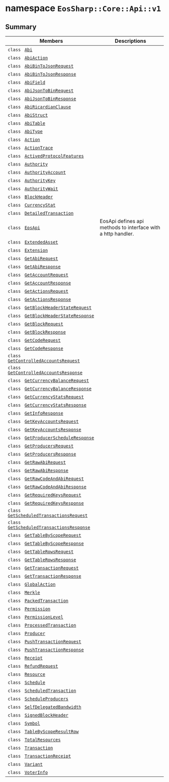 # namespace `EosSharp::Core::Api::v1` 

## Summary

 Members                                | Descriptions                                
----------------------------------------|---------------------------------------------
`class ` [`Abi`](EosSharp--Core--Api--v1--Abi.md) | 
`class ` [`AbiAction`](EosSharp--Core--Api--v1--AbiAction.md) | 
`class ` [`AbiBinToJsonRequest`](EosSharp--Core--Api--v1--AbiBinToJsonRequest.md) | 
`class ` [`AbiBinToJsonResponse`](EosSharp--Core--Api--v1--AbiBinToJsonResponse.md) | 
`class ` [`AbiField`](EosSharp--Core--Api--v1--AbiField.md) | 
`class ` [`AbiJsonToBinRequest`](EosSharp--Core--Api--v1--AbiJsonToBinRequest.md) | 
`class ` [`AbiJsonToBinResponse`](EosSharp--Core--Api--v1--AbiJsonToBinResponse.md) | 
`class ` [`AbiRicardianClause`](EosSharp--Core--Api--v1--AbiRicardianClause.md) | 
`class ` [`AbiStruct`](EosSharp--Core--Api--v1--AbiStruct.md) | 
`class ` [`AbiTable`](EosSharp--Core--Api--v1--AbiTable.md) | 
`class ` [`AbiType`](EosSharp--Core--Api--v1--AbiType.md) | 
`class ` [`Action`](EosSharp--Core--Api--v1--Action.md) | 
`class ` [`ActionTrace`](EosSharp--Core--Api--v1--ActionTrace.md) | 
`class ` [`ActivedProtocolFeatures`](EosSharp--Core--Api--v1--ActivedProtocolFeatures.md) | 
`class ` [`Authority`](EosSharp--Core--Api--v1--Authority.md) | 
`class ` [`AuthorityAccount`](EosSharp--Core--Api--v1--AuthorityAccount.md) | 
`class ` [`AuthorityKey`](EosSharp--Core--Api--v1--AuthorityKey.md) | 
`class ` [`AuthorityWait`](EosSharp--Core--Api--v1--AuthorityWait.md) | 
`class ` [`BlockHeader`](EosSharp--Core--Api--v1--BlockHeader.md) | 
`class ` [`CurrencyStat`](EosSharp--Core--Api--v1--CurrencyStat.md) | 
`class ` [`DetailedTransaction`](EosSharp--Core--Api--v1--DetailedTransaction.md) | 
`class ` [`EosApi`](EosSharp--Core--Api--v1--EosApi.md) | EosApi defines api methods to interface with a http handler.
`class ` [`ExtendedAsset`](EosSharp--Core--Api--v1--ExtendedAsset.md) | 
`class ` [`Extension`](EosSharp--Core--Api--v1--Extension.md) | 
`class ` [`GetAbiRequest`](EosSharp--Core--Api--v1--GetAbiRequest.md) | 
`class ` [`GetAbiResponse`](EosSharp--Core--Api--v1--GetAbiResponse.md) | 
`class ` [`GetAccountRequest`](EosSharp--Core--Api--v1--GetAccountRequest.md) | 
`class ` [`GetAccountResponse`](EosSharp--Core--Api--v1--GetAccountResponse.md) | 
`class ` [`GetActionsRequest`](EosSharp--Core--Api--v1--GetActionsRequest.md) | 
`class ` [`GetActionsResponse`](EosSharp--Core--Api--v1--GetActionsResponse.md) | 
`class ` [`GetBlockHeaderStateRequest`](EosSharp--Core--Api--v1--GetBlockHeaderStateRequest.md) | 
`class ` [`GetBlockHeaderStateResponse`](EosSharp--Core--Api--v1--GetBlockHeaderStateResponse.md) | 
`class ` [`GetBlockRequest`](EosSharp--Core--Api--v1--GetBlockRequest.md) | 
`class ` [`GetBlockResponse`](EosSharp--Core--Api--v1--GetBlockResponse.md) | 
`class ` [`GetCodeRequest`](EosSharp--Core--Api--v1--GetCodeRequest.md) | 
`class ` [`GetCodeResponse`](EosSharp--Core--Api--v1--GetCodeResponse.md) | 
`class ` [`GetControlledAccountsRequest`](EosSharp--Core--Api--v1--GetControlledAccountsRequest.md) | 
`class ` [`GetControlledAccountsResponse`](EosSharp--Core--Api--v1--GetControlledAccountsResponse.md) | 
`class ` [`GetCurrencyBalanceRequest`](EosSharp--Core--Api--v1--GetCurrencyBalanceRequest.md) | 
`class ` [`GetCurrencyBalanceResponse`](EosSharp--Core--Api--v1--GetCurrencyBalanceResponse.md) | 
`class ` [`GetCurrencyStatsRequest`](EosSharp--Core--Api--v1--GetCurrencyStatsRequest.md) | 
`class ` [`GetCurrencyStatsResponse`](EosSharp--Core--Api--v1--GetCurrencyStatsResponse.md) | 
`class ` [`GetInfoResponse`](EosSharp--Core--Api--v1--GetInfoResponse.md) | 
`class ` [`GetKeyAccountsRequest`](EosSharp--Core--Api--v1--GetKeyAccountsRequest.md) | 
`class ` [`GetKeyAccountsResponse`](EosSharp--Core--Api--v1--GetKeyAccountsResponse.md) | 
`class ` [`GetProducerScheduleResponse`](EosSharp--Core--Api--v1--GetProducerScheduleResponse.md) | 
`class ` [`GetProducersRequest`](EosSharp--Core--Api--v1--GetProducersRequest.md) | 
`class ` [`GetProducersResponse`](EosSharp--Core--Api--v1--GetProducersResponse.md) | 
`class ` [`GetRawAbiRequest`](EosSharp--Core--Api--v1--GetRawAbiRequest.md) | 
`class ` [`GetRawAbiResponse`](EosSharp--Core--Api--v1--GetRawAbiResponse.md) | 
`class ` [`GetRawCodeAndAbiRequest`](EosSharp--Core--Api--v1--GetRawCodeAndAbiRequest.md) | 
`class ` [`GetRawCodeAndAbiResponse`](EosSharp--Core--Api--v1--GetRawCodeAndAbiResponse.md) | 
`class ` [`GetRequiredKeysRequest`](EosSharp--Core--Api--v1--GetRequiredKeysRequest.md) | 
`class ` [`GetRequiredKeysResponse`](EosSharp--Core--Api--v1--GetRequiredKeysResponse.md) | 
`class ` [`GetScheduledTransactionsRequest`](EosSharp--Core--Api--v1--GetScheduledTransactionsRequest.md) | 
`class ` [`GetScheduledTransactionsResponse`](EosSharp--Core--Api--v1--GetScheduledTransactionsResponse.md) | 
`class ` [`GetTableByScopeRequest`](EosSharp--Core--Api--v1--GetTableByScopeRequest.md) | 
`class ` [`GetTableByScopeResponse`](EosSharp--Core--Api--v1--GetTableByScopeResponse.md) | 
`class ` [`GetTableRowsRequest`](EosSharp--Core--Api--v1--GetTableRowsRequest.md) | 
`class ` [`GetTableRowsResponse`](EosSharp--Core--Api--v1--GetTableRowsResponse.md) | 
`class ` [`GetTransactionRequest`](EosSharp--Core--Api--v1--GetTransactionRequest.md) | 
`class ` [`GetTransactionResponse`](EosSharp--Core--Api--v1--GetTransactionResponse.md) | 
`class ` [`GlobalAction`](EosSharp--Core--Api--v1--GlobalAction.md) | 
`class ` [`Merkle`](EosSharp--Core--Api--v1--Merkle.md) | 
`class ` [`PackedTransaction`](EosSharp--Core--Api--v1--PackedTransaction.md) | 
`class ` [`Permission`](EosSharp--Core--Api--v1--Permission.md) | 
`class ` [`PermissionLevel`](EosSharp--Core--Api--v1--PermissionLevel.md) | 
`class ` [`ProcessedTransaction`](EosSharp--Core--Api--v1--ProcessedTransaction.md) | 
`class ` [`Producer`](EosSharp--Core--Api--v1--Producer.md) | 
`class ` [`PushTransactionRequest`](EosSharp--Core--Api--v1--PushTransactionRequest.md) | 
`class ` [`PushTransactionResponse`](EosSharp--Core--Api--v1--PushTransactionResponse.md) | 
`class ` [`Receipt`](EosSharp--Core--Api--v1--Receipt.md) | 
`class ` [`RefundRequest`](EosSharp--Core--Api--v1--RefundRequest.md) | 
`class ` [`Resource`](EosSharp--Core--Api--v1--Resource.md) | 
`class ` [`Schedule`](EosSharp--Core--Api--v1--Schedule.md) | 
`class ` [`ScheduledTransaction`](EosSharp--Core--Api--v1--ScheduledTransaction.md) | 
`class ` [`ScheduleProducers`](EosSharp--Core--Api--v1--ScheduleProducers.md) | 
`class ` [`SelfDelegatedBandwidth`](EosSharp--Core--Api--v1--SelfDelegatedBandwidth.md) | 
`class ` [`SignedBlockHeader`](EosSharp--Core--Api--v1--SignedBlockHeader.md) | 
`class ` [`Symbol`](EosSharp--Core--Api--v1--Symbol.md) | 
`class ` [`TableByScopeResultRow`](EosSharp--Core--Api--v1--TableByScopeResultRow.md) | 
`class ` [`TotalResources`](EosSharp--Core--Api--v1--TotalResources.md) | 
`class ` [`Transaction`](EosSharp--Core--Api--v1--Transaction.md) | 
`class ` [`TransactionReceipt`](EosSharp--Core--Api--v1--TransactionReceipt.md) | 
`class ` [`Variant`](EosSharp--Core--Api--v1--Variant.md) | 
`class ` [`VoterInfo`](EosSharp--Core--Api--v1--VoterInfo.md) | 

